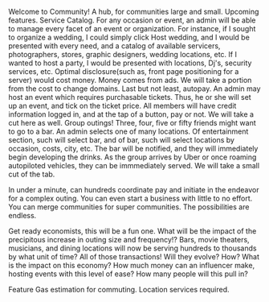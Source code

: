 Welcome to Community!
A hub, for communities large and small. 
Upcoming features. 
Service Catalog. For any occasion or event, an admin will be able to manage every facet of an event or organization. For instance, if I sought to organize a wedding, I could simply click Host wedding, and I would be presented
with every need, and a catalog of available servicers, photographers, stores, graphic designers, wedding locations, etc. 
If I wanted to host a party, I would be presented with locations, Dj's, security services, etc. 
Optimal disclosure(such as, front page positioning for a server) would cost money. 
Money comes from ads. 
We will take a portion from the cost to change domains. 
Last but not least, autopay. 
An admin may host an event which requires purchasable tickets. Thus, he or she will set up an event, and tick on the ticket price. All members will have credit information logged in, and at the tap of a button, 
pay or not. We will take a cut here as well. 
Group outings!
Three, four, five or fifty friends might want to go to a bar. An admin selects one of many locations. Of entertainment section, such will select bar, and of bar, such will select locations by 
occasion, costs, city, etc. The bar will be notified, and they will immediately begin developing the drinks. As the group arrives by Uber or once roaming autopiloted vehicles, they can be immmediately served.
We will take a small cut of the tab. 

In under a minute, can hundreds coordinate pay and initiate in the endeavor for a complex outing. 
You can even start a business with little to no effort.
You can merge communities for super communities. 
The possibilities are endless. 

Get ready economists, this will be a fun one. What will be the impact of the precipitous increase in outing size and frequency!?
Bars, movie theaters, musicians, and dining locations will now be serving hundreds to thousands by what unit of time? All of those transactions! 
Will they evolve? How?
What is the impact on this economy?
How much money can an influencer make, hosting events with this level of ease? How many people will this pull in? 

Feature
Gas estimation for commuting.
Location services required. 

